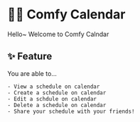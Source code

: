 # 🙌🏻 Comfy Calendar

Hello~ Welcome to Comfy Calndar

## ✨ Feature

You are able to...

	- View a schedule on calendar
	- Create a schedule on calendar
	- Edit a schdule on calendar
	- Delete a schedule on calendar
	- Share your schedule with your friends!
